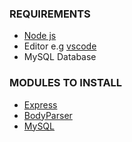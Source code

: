 
<h3>REQUIREMENTS</h3>
<ul>
<li><a href="https://nodejs.org/en/">Node js</a></li>
<li>Editor e.g <a href="https://www.google.com/search?q=visual+studio+code&oq=visul+&aqs=chrome.2.69i57j0l5.4171j0j7&sourceid=chrome&ie=UTF-8">vscode</a></li>
<li>MySQL Database</li>
</ul>

<h3>MODULES TO INSTALL</h3>
<ul>
<li><a href="https://expressjs.com/">Express</a></li>
<li><a href="https://www.npmjs.com/package/body-parser">BodyParser</a></li>
<li><a href="http://www.mysqltutorial.org/mysql-nodejs/">MySQL</a></li>
</ul>
